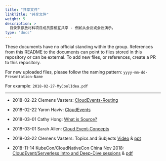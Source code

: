 ```yaml
---
title: "共享文件"
linkTitle: "共享文件"
weight: 5
description: >
  目录来存放材料项目成员要相互共享 - 例如从会议或会议演示。
type: "docs"
---
```


These documents have no
official standing within the group. References from this README to the documents
can point to files stored in this repository or can be external. To add new
files, or references, create a PR to this repository.

For new uploaded files, please follow the naming pattern: `yyyy-mm-dd-Presentation-Name`

For example: `2018-02-27-MyCoolIdea.pdf`

---

- 2018-02-22 Clemens Vasters: [CloudEvents-Routing](2018-02-22-CloudEvents-Routing.pptx)

- 2018-02-22 Yaron Haviv: [CloudEvents](2018-02-22-CloudEvents.pdf)

- 2018-03-01 Cathy Hong: [What is Source?](https://docs.google.com/document/d/1jc4X-aUT4Foqrz2dMqSNtrW1ZezgL4qdCBpgAvd9UmM/edit)

- 2018-03-01 Sarah Allen: [Cloud Event-Concepts](https://docs.google.com/presentation/d/1xippFyX9fXqlTWUh3waZcanVMHF12z0AbZ8EK3fk3ys/edit#slide=id.g32172c993c_0_5)

- 2018-03-22 Clemens Vasters: Topics and Subjects [Video](https://1drv.ms/v/s!AgcBsXoqzTwSrc4xtiQ25VGGln6zWw) & [ppt](2018-03-22-TopicsAndSubjects.pptx)

- 2018-11-14 KubeCon/CloudNativeCon China Nov 2018: [CloudEvent/Serverless Intro and Deep-Dive sessions](https://docs.google.com/presentation/d/1-Nq_HrJPFvFz_etbKGCo4_RZnhA3OuzwLl0EMFnafxw/edit) & [pdf](2018-11-14-KubeCon-Intro-DeepDive.pdf)
